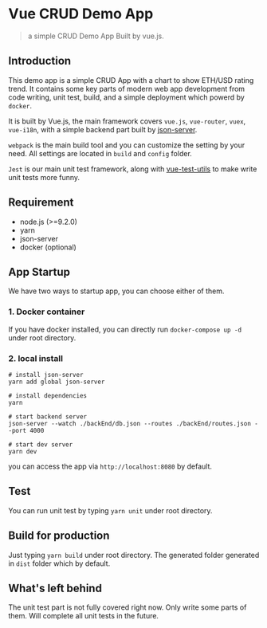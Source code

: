 # Vue CRUD Demo App

> a simple CRUD Demo App Built by vue.js.

## Introduction
This demo app is a simple CRUD App with a chart to show ETH/USD rating trend. It contains some key parts of modern web app development from code writing, unit test, build, and a simple deployment which powerd by `docker`.

It is  built by Vue.js, the main framework covers `vue.js`, `vue-router`, `vuex`, `vue-i18n`, with a simple backend part built by [json-server](https://github.com/typicode/json-server).

`webpack` is the main build tool and you can customize the setting by your need. All settings are located in `build` and `config` folder.

`Jest` is our main unit test framework, along with [vue-test-utils](https://github.com/vuejs/vue-test-utils) to make write unit tests more funny.


## Requirement
- node.js (>=9.2.0)
- yarn
- json-server
- docker (optional)

## App Startup

We have two ways to startup app, you can choose either of them.
### 1. Docker container
If you have docker installed, you can directly run `docker-compose up -d` under root directory.

### 2. local install

```
# install json-server
yarn add global json-server

# install dependencies
yarn

# start backend server
json-server --watch ./backEnd/db.json --routes ./backEnd/routes.json --port 4000

# start dev server
yarn dev
```
you can access the app via `http://localhost:8080` by default.

## Test
You can run unit test by typing `yarn unit` under root directory.

## Build for production
Just typing `yarn build` under root directory. The generated folder generated in `dist` folder which by default.

## What's left behind
The unit test part is not fully covered right now. Only write some parts of them. Will complete all unit tests in the future.


